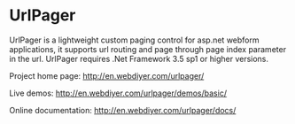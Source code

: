 # UrlPager
UrlPager is a lightweight custom paging control for asp.net webform applications, it supports url routing and page through page index parameter in the url. UrlPager requires .Net Framework 3.5 sp1 or higher versions.

Project home page: http://en.webdiyer.com/urlpager/

Live demos: http://en.webdiyer.com/urlpager/demos/basic/

Online documentation: http://en.webdiyer.com/urlpager/docs/
